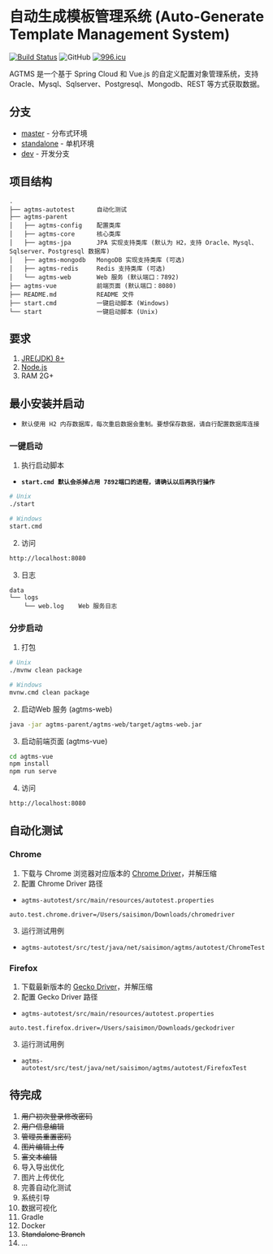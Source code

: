 # 自动生成模板管理系统 (Auto-Generate Template Management System)
[![Build Status](https://travis-ci.com/Saisimon/AGTMS.svg?token=NEGBSLzoPsiP31io9ioJ&branch=standalone)](https://travis-ci.com/Saisimon/AGTMS)
![GitHub](https://img.shields.io/github/license/Saisimon/AGTMS.svg)
[![996.icu](https://img.shields.io/badge/link-996.icu-red.svg)](https://996.icu)

AGTMS 是一个基于 Spring Cloud 和 Vue.js 的自定义配置对象管理系统，支持 Oracle、Mysql、Sqlserver、Postgresql、Mongodb、REST 等方式获取数据。

## 分支
* [master](https://github.com/Saisimon/AGTMS) - 分布式环境
* [standalone](https://github.com/Saisimon/AGTMS/tree/standalone) - 单机环境
* [dev](https://github.com/Saisimon/AGTMS/tree/dev) - 开发分支

## 项目结构
```
.
├── agtms-autotest      自动化测试
├── agtms-parent 
│   ├── agtms-config    配置类库
│   ├── agtms-core      核心类库
│   ├── agtms-jpa       JPA 实现支持类库 (默认为 H2，支持 Oracle、Mysql、Sqlserver、Postgresql 数据库)
│   ├── agtms-mongodb   MongoDB 实现支持类库 (可选)
│   ├── agtms-redis     Redis 支持类库 (可选)
│   └── agtms-web       Web 服务 (默认端口：7892)
├── agtms-vue           前端页面 (默认端口：8080)
├── README.md           README 文件
├── start.cmd           一键启动脚本 (Windows)
└── start               一键启动脚本 (Unix)
```

## 要求
1. [JRE(JDK) 8+](https://www.java.com)
2. [Node.js](https://nodejs.org/)
3. RAM 2G+

## 最小安装并启动
* `默认使用 H2 内存数据库，每次重启数据会重制。要想保存数据，请自行配置数据库连接`
### 一键启动
1. 执行启动脚本
* **`start.cmd 默认会杀掉占用 7892端口的进程，请确认以后再执行操作`**
```sh
# Unix
./start

# Windows
start.cmd
```
2. 访问
```html
http://localhost:8080
```
3. 日志
```
data
└── logs 
    └── web.log    Web 服务日志
```

### 分步启动
1. 打包
```sh
# Unix
./mvnw clean package

# Windows
mvnw.cmd clean package
```
2. 启动Web 服务 (agtms-web)
```sh
java -jar agtms-parent/agtms-web/target/agtms-web.jar
```
3. 启动前端页面 (agtms-vue)
```sh
cd agtms-vue
npm install
npm run serve
```
4. 访问
```html
http://localhost:8080
```

## 自动化测试

### Chrome
1. 下载与 Chrome 浏览器对应版本的 [Chrome Driver](https://sites.google.com/a/chromium.org/chromedriver/downloads)，并解压缩
2. 配置 Chrome Driver 路径
* `agtms-autotest/src/main/resources/autotest.properties`
```properties
auto.test.chrome.driver=/Users/saisimon/Downloads/chromedriver
```
3. 运行测试用例
* `agtms-autotest/src/test/java/net/saisimon/agtms/autotest/ChromeTest`

### Firefox
1. 下载最新版本的 [Gecko Driver](https://github.com/mozilla/geckodriver/releases)，并解压缩
2. 配置 Gecko Driver 路径
* `agtms-autotest/src/main/resources/autotest.properties`
```properties
auto.test.firefox.driver=/Users/saisimon/Downloads/geckodriver
```
3. 运行测试用例
* `agtms-autotest/src/test/java/net/saisimon/agtms/autotest/FirefoxTest`

## 待完成
1. ~~用户初次登录修改密码~~
2. ~~用户信息编辑~~
3. ~~管理员重置密码~~
4. ~~图片编辑上传~~
5. ~~富文本编辑~~
6. 导入导出优化
7. 图片上传优化
8. 完善自动化测试
9. 系统引导
10. 数据可视化
11. Gradle
12. Docker
13. ~~Standalone Branch~~
14. ...